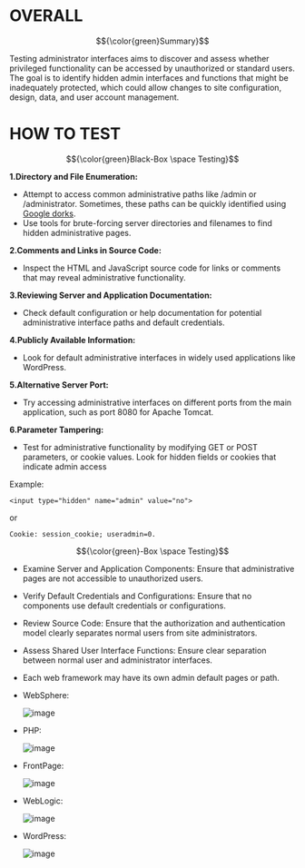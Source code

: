 # OVERALL #

$${\color{green}Summary}$$	

Testing administrator interfaces aims to discover and assess whether privileged functionality can be accessed by unauthorized or standard users. The goal is to identify hidden admin interfaces and functions that might be inadequately protected, which could allow changes to site configuration, design, data, and user account management.

# HOW TO TEST #

$${\color{green}Black-Box \space Testing}$$	

**1.Directory and File Enumeration:**

- Attempt to access common administrative paths like /admin or /administrator. Sometimes, these paths can be quickly identified using [Google dorks](https://www.exploit-db.com/google-hacking-database).
- Use tools for brute-forcing server directories and filenames to find hidden administrative pages.
 
**2.Comments and Links in Source Code:**

- Inspect the HTML and JavaScript source code for links or comments that may reveal administrative functionality.
  
**3.Reviewing Server and Application Documentation:**

- Check default configuration or help documentation for potential administrative interface paths and default credentials.

**4.Publicly Available Information:**

- Look for default administrative interfaces in widely used applications like WordPress.
  
**5.Alternative Server Port:**

- Try accessing administrative interfaces on different ports from the main application, such as port 8080 for Apache Tomcat.

**6.Parameter Tampering:**

- Test for administrative functionality by modifying GET or POST parameters, or cookie values. Look for hidden fields or cookies that indicate admin access
  
Example:

 `<input type="hidden" name="admin" value="no">`
 
or

 `Cookie: session_cookie; useradmin=0.`

 $${\color{green}-Box \space Testing}$$	

 - Examine Server and Application Components: Ensure that administrative pages are not accessible to unauthorized users.
 - Verify Default Credentials and Configurations: Ensure that no components use default credentials or configurations.
 - Review Source Code:  Ensure that the authorization and authentication model clearly separates normal users from site administrators.
 - Assess Shared User Interface Functions:  Ensure clear separation between normal user and administrator interfaces.
 - Each web framework may have its own admin default pages or path.
  - WebSphere:
    
    ![image](https://github.com/user-attachments/assets/f5cebba0-e466-4cb3-af7e-4cda1f15ac3a)
    
  - PHP:
    
    ![image](https://github.com/user-attachments/assets/f97dcba5-2934-4ab7-9774-7073fd58e784)
    
  - FrontPage:
    
    ![image](https://github.com/user-attachments/assets/18eda04b-456b-4202-bce0-de07f78f049a)

  - WebLogic:
    
    ![image](https://github.com/user-attachments/assets/b5f5200d-4405-4017-b0ee-140c6181fe18)

  - WordPress:
    
    ![image](https://github.com/user-attachments/assets/02b6e494-c907-41c4-8395-9433dad457bf)
